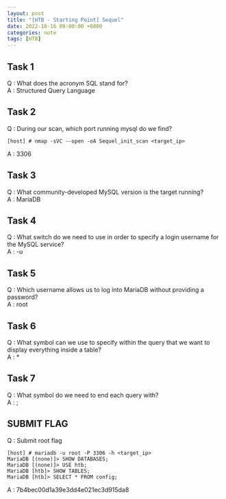 ```yaml
---
layout: post
title: "[HTB - Starting Point] Sequel"
date: 2022-10-16 09:00:00 +0800
categories: note
tags: [HTB]
---
```


## Task 1  
Q : What does the acronym SQL stand for?  
A : Structured Query Language  

## Task 2  
Q : During our scan, which port running mysql do we find?  
``` text
[host] # nmap -sVC --open -oA Sequel_init_scan <target_ip>
```
A : 3306  

## Task 3  
Q : What community-developed MySQL version is the target running?  
A : MariaDB  

## Task 4  
Q : What switch do we need to use in order to specify a login username for the MySQL service?  
A : -u  

## Task 5  
Q : Which username allows us to log into MariaDB without providing a password?  
A : root  

## Task 6  
Q : What symbol can we use to specify within the query that we want to display everything inside a table?  
A : *  

## Task 7  
Q : What symbol do we need to end each query with?  
A : ;  

## SUBMIT FLAG  
Q : Submit root flag  
``` text
[host] # mariadb -u root -P 3306 -h <target_ip>
MariaDB [(none)]> SHOW DATABASES;
MariaDB [(none)]> USE htb;
MariaDB [htb]> SHOW TABLES;
MariaDB [htb]> SELECT * FROM config;
```
A : 7b4bec00d1a39e3dd4e021ec3d915da8
